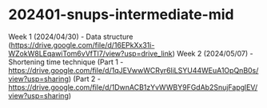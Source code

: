 # 202401-snups-intermediate-mid

Week 1 (2024/04/30) - Data structure (https://drive.google.com/file/d/16EPkXx31i-WZokW8LEqawiTom6vVfTl7/view?usp=drive_link)
Week 2 (2024/05/07) - Shortening time technique
(Part 1 - https://drive.google.com/file/d/1qJEVwwWCRyr6liLSYU44WEuA1OpQnB0s/view?usp=sharing)
(Part 2 - https://drive.google.com/file/d/1DwnACB1zYvWWBY9FGdAb2SnujFapglEV/view?usp=sharing)
